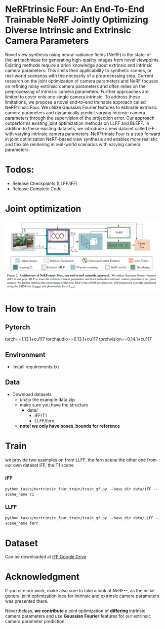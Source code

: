 # NeRFtrinsic Four: An End-To-End Trainable NeRF Jointly Optimizing Diverse Intrinsic and Extrinsic Camera Parameters

Novel view synthesis using neural radiance fields (NeRF) is the state-of-the-art technique for generating high-quality images from novel viewpoints. Existing methods require a priori knowledge about extrinsic and intrinsic camera parameters. This limits their applicability to synthetic scenes, or real-world scenarios with the necessity of a preprocessing step. Current research on the joint optimization of camera parameters and NeRF focuses on refining noisy extrinsic camera parameters and often relies on the preprocessing of intrinsic camera parameters. Further approaches are limited to cover only one single camera intrinsic. To address these limitations, we propose a novel end-to-end trainable approach called NeRFtrinsic Four. We utilize Gaussian Fourier features to estimate extrinsic camera parameters and dynamically predict varying intrinsic camera parameters through the supervision of the projection error. Our approach outperforms existing joint optimization methods on LLFF and BLEFF. In addition to these existing datasets, we introduce a new dataset called iFF with varying intrinsic camera parameters. NeRFtrinsic Four is a step forward in joint optimization NeRF-based view synthesis and enables more realistic and flexible rendering in real-world scenarios with varying camera parameters.

# Todos:
- Release Checkpoints (LLFF/iFF)
- Release Complete Code
 


# Joint optimization

![image](figures/approach.png)

# How to train
## Pytorch
torch==1.13.1+cu117
torchaudio==0.13.1+cu117
torchvision==0.14.1+cu117 
## Environment
- install requirements.txt
## Data
- Download datasets
   - unzip the example data.zip
   - make sure you have the structure
       - data/
            - iFF/T1
            - LLFF/fern
   - **note! we only have poses_bounds for reference**
# Train
  we provide two examples on from LLFF, the fern scene the other one from our own dataset iFF, the T1 scene

### iFF
``python tasks/nertrinsic_four_train/train_gf.py --base_dir data/iFF --scene_name T1``
### LLFF
``python tasks/nertrinsic_four_train/train_gf.py --base_dir data/LLFF --scene_name fern``

# Dataset

Can be downloaded at [iFF Google Drive](https://drive.google.com/file/d/1deYczPDEcsInCD4MkSKeH_ZMbq_TGGi4/view)

# Acknowledgment

If you cite our work, make also sure to take a look at NeRF--, as the initial general joint optimization idea for intrinsic and extrinsic camera parameters was presented there.

Nevertheless, **we contribute** a joint optimization of **differing** intrinsic camera parameters and use **Gaussian Fourier** features for our extrinsic camera parameter prediction.

